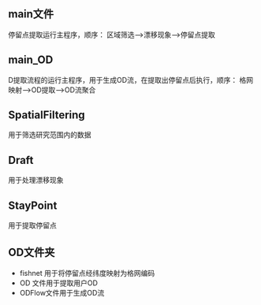 ## main文件
停留点提取运行主程序，顺序：
区域筛选——>漂移现象——>停留点提取
## main_OD 
D提取流程的运行主程序，用于生成OD流，在提取出停留点后执行，顺序：
格网映射——>OD提取——>OD流聚合 
## SpatialFiltering 
用于筛选研究范围内的数据
## Draft 
用于处理漂移现象
## StayPoint
用于提取停留点
## OD文件夹
- fishnet 用于将停留点经纬度映射为格网编码    
- OD 文件用于提取用户OD    
- ODFlow文件用于生成OD流    